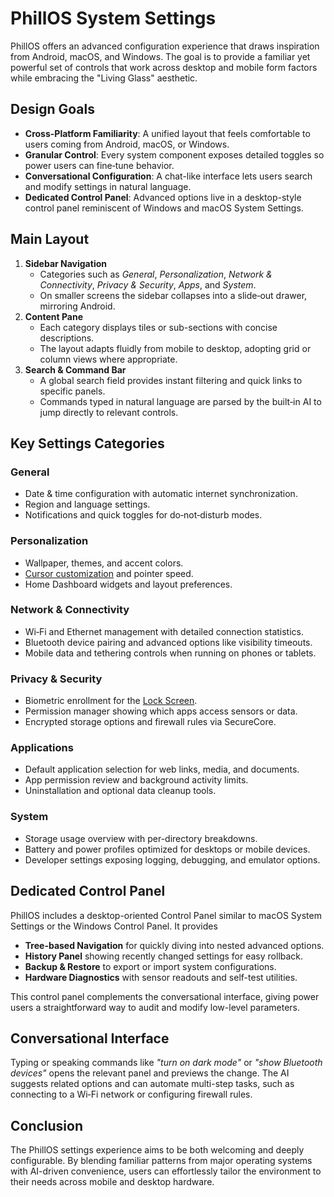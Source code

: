 # PhillOS System Settings

PhillOS offers an advanced configuration experience that draws inspiration from Android, macOS, and Windows. The goal is to provide a familiar yet powerful set of controls that work across desktop and mobile form factors while embracing the "Living Glass" aesthetic.

## Design Goals

- **Cross-Platform Familiarity**: A unified layout that feels comfortable to users coming from Android, macOS, or Windows.
- **Granular Control**: Every system component exposes detailed toggles so power users can fine‑tune behavior.
- **Conversational Configuration**: A chat-like interface lets users search and modify settings in natural language.
- **Dedicated Control Panel**: Advanced options live in a desktop-style control panel reminiscent of Windows and macOS System Settings.

## Main Layout

1. **Sidebar Navigation**
   - Categories such as *General*, *Personalization*, *Network & Connectivity*, *Privacy & Security*, *Apps*, and *System*.
   - On smaller screens the sidebar collapses into a slide‑out drawer, mirroring Android.
2. **Content Pane**
   - Each category displays tiles or sub-sections with concise descriptions.
   - The layout adapts fluidly from mobile to desktop, adopting grid or column views where appropriate.
3. **Search & Command Bar**
   - A global search field provides instant filtering and quick links to specific panels.
   - Commands typed in natural language are parsed by the built‑in AI to jump directly to relevant controls.

## Key Settings Categories

### General
- Date & time configuration with automatic internet synchronization.
- Region and language settings.
- Notifications and quick toggles for do‑not‑disturb modes.

### Personalization
- Wallpaper, themes, and accent colors.
- [Cursor customization](cursor_themes.md) and pointer speed.
- Home Dashboard widgets and layout preferences.

### Network & Connectivity
- Wi‑Fi and Ethernet management with detailed connection statistics.
- Bluetooth device pairing and advanced options like visibility timeouts.
- Mobile data and tethering controls when running on phones or tablets.

### Privacy & Security
- Biometric enrollment for the [Lock Screen](lock_screen.md).
- Permission manager showing which apps access sensors or data.
- Encrypted storage options and firewall rules via SecureCore.

### Applications
- Default application selection for web links, media, and documents.
- App permission review and background activity limits.
- Uninstallation and optional data cleanup tools.

### System
- Storage usage overview with per-directory breakdowns.
- Battery and power profiles optimized for desktops or mobile devices.
- Developer settings exposing logging, debugging, and emulator options.

## Dedicated Control Panel

PhillOS includes a desktop-oriented Control Panel similar to macOS System Settings or the Windows Control Panel. It provides

- **Tree-based Navigation** for quickly diving into nested advanced options.
- **History Panel** showing recently changed settings for easy rollback.
- **Backup & Restore** to export or import system configurations.
- **Hardware Diagnostics** with sensor readouts and self-test utilities.

This control panel complements the conversational interface, giving power users a straightforward way to audit and modify low-level parameters.

## Conversational Interface

Typing or speaking commands like *"turn on dark mode"* or *"show Bluetooth devices"* opens the relevant panel and previews the change. The AI suggests related options and can automate multi-step tasks, such as connecting to a Wi‑Fi network or configuring firewall rules.

## Conclusion

The PhillOS settings experience aims to be both welcoming and deeply configurable. By blending familiar patterns from major operating systems with AI-driven convenience, users can effortlessly tailor the environment to their needs across mobile and desktop hardware.

